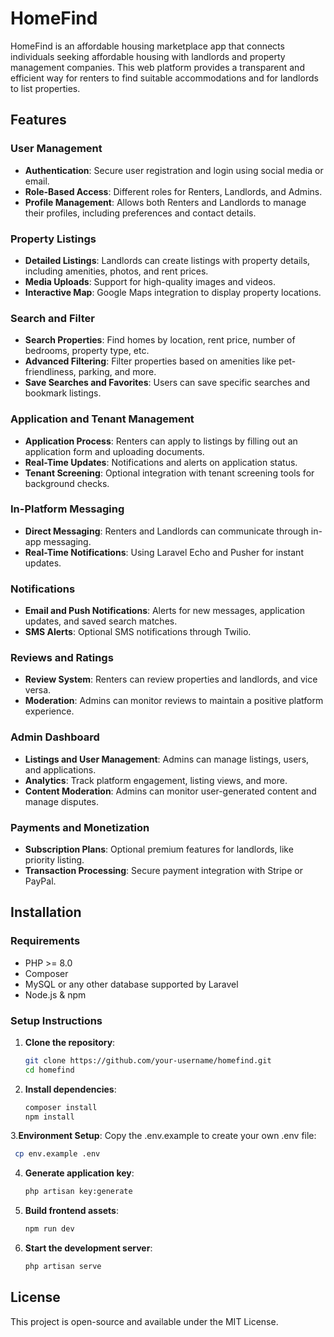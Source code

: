 # HomeFind

HomeFind is an affordable housing marketplace app that connects individuals seeking affordable housing with landlords and property management companies. This web platform provides a transparent and efficient way for renters to find suitable accommodations and for landlords to list properties. 

## Features

### User Management
- **Authentication**: Secure user registration and login using social media or email.
- **Role-Based Access**: Different roles for Renters, Landlords, and Admins.
- **Profile Management**: Allows both Renters and Landlords to manage their profiles, including preferences and contact details.

### Property Listings
- **Detailed Listings**: Landlords can create listings with property details, including amenities, photos, and rent prices.
- **Media Uploads**: Support for high-quality images and videos.
- **Interactive Map**: Google Maps integration to display property locations.

### Search and Filter
- **Search Properties**: Find homes by location, rent price, number of bedrooms, property type, etc.
- **Advanced Filtering**: Filter properties based on amenities like pet-friendliness, parking, and more.
- **Save Searches and Favorites**: Users can save specific searches and bookmark listings.

### Application and Tenant Management
- **Application Process**: Renters can apply to listings by filling out an application form and uploading documents.
- **Real-Time Updates**: Notifications and alerts on application status.
- **Tenant Screening**: Optional integration with tenant screening tools for background checks.

### In-Platform Messaging
- **Direct Messaging**: Renters and Landlords can communicate through in-app messaging.
- **Real-Time Notifications**: Using Laravel Echo and Pusher for instant updates.

### Notifications
- **Email and Push Notifications**: Alerts for new messages, application updates, and saved search matches.
- **SMS Alerts**: Optional SMS notifications through Twilio.

### Reviews and Ratings
- **Review System**: Renters can review properties and landlords, and vice versa.
- **Moderation**: Admins can monitor reviews to maintain a positive platform experience.

### Admin Dashboard
- **Listings and User Management**: Admins can manage listings, users, and applications.
- **Analytics**: Track platform engagement, listing views, and more.
- **Content Moderation**: Admins can monitor user-generated content and manage disputes.

### Payments and Monetization
- **Subscription Plans**: Optional premium features for landlords, like priority listing.
- **Transaction Processing**: Secure payment integration with Stripe or PayPal.

## Installation

### Requirements
- PHP >= 8.0
- Composer
- MySQL or any other database supported by Laravel
- Node.js & npm

### Setup Instructions
1. **Clone the repository**:
   ```bash
   git clone https://github.com/your-username/homefind.git
   cd homefind
   ```
   
2. **Install dependencies**:
   ```bash
   composer install
   npm install
   ```
   
3.**Environment Setup**:
Copy the .env.example to create your own .env file:
   ```bash
    cp env.example .env
  ```

4. **Generate application key**:
   ```bash
   php artisan key:generate
   ```

5. **Build frontend assets**:
   ```bash
   npm run dev
   ```

6. **Start the development server**:
   ```bash
   php artisan serve
   ```

## License
This project is open-source and available under the MIT License.
